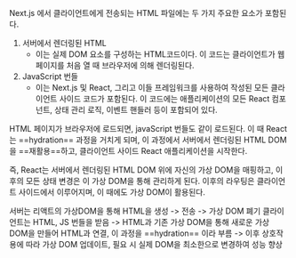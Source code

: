 Next.js 에서 클라이언트에게 전송되는 HTML 파일에는 두 가지 주요한 요소가 포함된다.
1. 서버에서 렌더링된 HTML
	- 이는 실제 DOM 요소를 구성하는 HTML코드이다. 이 코드는 클라이언트가 웹 페이지를 처음 열 때 브라우저에 의해 렌더링된다.
2. JavaScript 번들
	- 이는 Next.js 및 React, 그리고 이들 프레임워크를 사용하여 작성된 모든 클라이언트 사이드 코드가 포함된다. 이 코드에는 애플리케이션의 모든 React 컴포넌트, 상태 관리 로직, 이벤트 핸들러 등이 포함되어 있다.

HTML 페이지가 브라우저에 로드되면, javaScript 번들도 같이 로드된다. 이 때 React는 ==hydration== 과정을 거치게 되며, 이 과정에서 서버에서 렌더링된 HTML DOM을  ==재활용==하고, 클라이언트 사이드 React 애플리케이션을 시작한다.

즉, React는 서버에서 렌더링된 HTML DOM 위에 자신의 가상 DOM을 매핑하고, 이후의 모든 상태 변경은 이 가상 DOM을 통해 관리하게 된다. 이후의 라우팅은 클라이언트 사이드에서 이루어지며, 이 때에도 가상 DOM이 활용된다.


서버는 리액트의 가상DOM을 통해 HTML을 생성 -> 전송 -> 가상 DOM 폐기
클라이언트는 HTML, JS 번들을 받음 -> HTML과 기존 가상 DOM을 통해 새로운 가상 DOM을 만들어 HTML과 연결, 이 과정을 ==hydration== 이라 부름 -> 이후 상호작용에 따라 가상 DOM 업데이트, 필요 시 실제 DOM을 최소한으로 변경하여 성능 향상